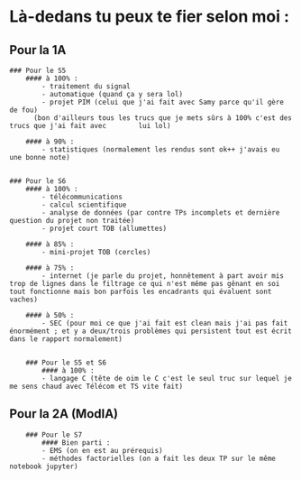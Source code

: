 # Là-dedans tu peux te fier selon moi :
  ## Pour la 1A
	### Pour le S5
  	 	#### à 100% :
  	 	  	- traitement du signal
  	 	  	- automatique (quand ça y sera lol)
  	 	  	- projet PIM (celui que j'ai fait avec Samy parce qu'il gère de fou)
  	 	  (bon d'ailleurs tous les trucs que je mets sûrs à 100% c'est des trucs que j'ai fait avec        lui lol)
  	 	  
  		#### à 90% :
  	 	  	- statistiques (normalement les rendus sont ok++ j'avais eu une bonne note)
  	 	  
  	 	  
	### Pour le S6
		#### à 100% :
  	 	  	- télécommunications
  	 	  	- calcul scientifique
  	 	  	- analyse de données (par contre TPs incomplets et dernière question du projet non traitée)
  	 	  	- projet court TOB (allumettes)
  	 	
  	 	#### à 85% :
  	 		- mini-projet TOB (cercles)
  	 	  
  	 	#### à 75% :
  	 	  	- internet (je parle du projet, honnêtement à part avoir mis trop de lignes dans le filtrage ce qui n'est même pas gênant en soi tout fonctionne mais bon parfois les encadrants qui évaluent sont vaches)
  	 	
  	 	#### à 50% :
  	 	  	- SEC (pour moi ce que j'ai fait est clean mais j'ai pas fait énormément ; et y a deux/trois problèmes qui persistent tout est écrit dans le rapport normalement)
  
  
    	### Pour le S5 et S6
      		#### à 100% :
  	 		- langage C (tête de oim le C c'est le seul truc sur lequel je me sens chaud avec Télécom et TS vite fait)
	 	  


  ## Pour la 2A (ModIA)
    	### Pour le S7
      		#### Bien parti :
			- EMS (on en est au prérequis)
			- méthodes factorielles (on a fait les deux TP sur le même notebook jupyter)
